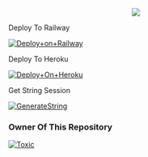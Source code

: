 


<p align="center"><a href="https://t.me/adityahalder"><img src="https://telegra.ph//file/df6dd71fe22b4c51f8594.jpg"></a></p>




Deploy To Railway

[![Deploy+on+Railway](https://railway.app/button.svg)](https://railway.app/new/template?template=https://github.com/wtftoxicop/musicbot&envs=API_ID,API_HASH,BOT_TOKEN,STRING_SESSION)

 Deploy To Heroku

[![Deploy+On+Heroku](https://www.herokucdn.com/deploy/button.svg)](https://heroku.com/deploy?template=https://github.com/wtftoxicop/musicbot)



 Get String Session

[![GenerateString](https://img.shields.io/badge/repl.it-generateString-yellowgreen)](https://replit.com/@ToxicDangerousf/TOXICREPEL?v=1)




### Owner Of This Repository
[![Toxic](https://telegra.ph//file/df6dd71fe22b4c51f8594.jpg)](https://t.me/wtf_toxicop)
